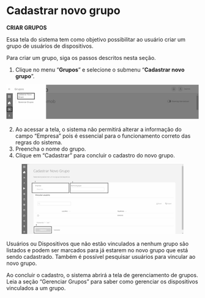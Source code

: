 # Cadastrar novo grupo

**CRIAR GRUPOS**

Essa tela do sistema tem como objetivo possibilitar ao usuário criar um grupo de usuários de dispositivos.

Para criar um grupo, siga os passos descritos nesta seção.

1. Clique no menu “**Grupos**” e selecione o submenu “**Cadastrar novo grupo**”.

![](<../../.gitbook/assets/0 (10).png>)

2. Ao acessar a tela, o sistema não permitirá alterar a informação do campo “Empresa” pois é essencial para o funcionamento correto das regras do sistema.
3. Preencha o nome do grupo.
4. Clique em “Cadastrar” para concluir o cadastro do novo grupo.

<figure><img src="../../.gitbook/assets/image (13).png" alt="" width="563"><figcaption></figcaption></figure>

Usuários ou Dispositivos que não estão vinculados a nenhum grupo são listados e podem ser marcados para já estarem no novo grupo que está sendo cadastrado. Também é possível pesquisar usuários para vincular ao novo grupo.

Ao concluir o cadastro, o sistema abrirá a tela de gerenciamento de grupos. Leia a seção “Gerenciar Grupos” para saber como gerenciar os dispositivos vinculados a um grupo.
